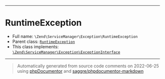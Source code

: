 ***

# RuntimeException

* Full name: `\Zend\ServiceManager\Exception\RuntimeException`
* Parent class: [`RuntimeException`](../../../RuntimeException.md)
* This class implements:
  [`\Zend\ServiceManager\Exception\ExceptionInterface`](./ExceptionInterface.md)

***
> Automatically generated from source code comments on 2022-06-25 using [phpDocumentor](http://www.phpdoc.org/) and [saggre/phpdocumentor-markdown](https://github.com/Saggre/phpDocumentor-markdown)
